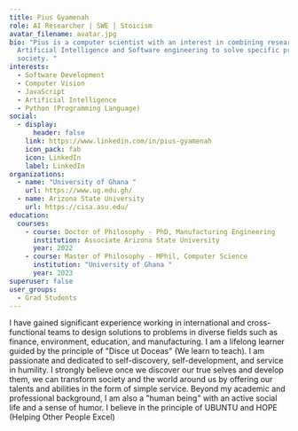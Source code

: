 ```yaml
---
title: Pius Gyamenah
role: AI Researcher | SWE | Stoicism
avatar_filename: avatar.jpg
bio: "Pius is a computer scientist with an interest in combining research in
  Artificial Intelligence and Software engineering to solve specific problems in
  society. "
interests:
  - Software Development
  - Computer Vision
  - JavaScript
  - Artificial Intelligence
  - Python (Programming Language)
social:
  - display:
      header: false
    link: https://www.linkedin.com/in/pius-gyamenah
    icon_pack: fab
    icon: LinkedIn
    label: LinkedIn
organizations:
  - name: "University of Ghana "
    url: https://www.ug.edu.gh/
  - name: Arizona State University
    url: https://cisa.asu.edu/
education:
  courses:
    - course: Doctor of Philosophy - PhD, Manufacturing Engineering
      institution: Associate Arizona State University
      year: 2022
    - course: Master of Philosophy - MPhil, Computer Science
      institution: "University of Ghana "
      year: 2023
superuser: false
user_groups:
  - Grad Students
---
```


I have gained significant experience working in international and cross-functional teams to design solutions to problems in diverse fields such as finance, environment, education, and manufacturing. I am a lifelong learner guided by the principle of "Disce ut Doceas" (We learn to teach). I am passionate and dedicated to self-discovery, self-development, and service in humility. I strongly believe once we discover our true selves and develop them, we can transform society and the world around us by offering our talents and abilities in the form of simple service. Beyond my academic and professional background, I am also a "human being" with an active social life and a sense of humor. I believe in the principle of UBUNTU and HOPE (Helping Other People Excel)
